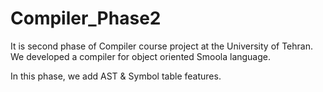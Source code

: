 # Compiler_Phase2

It is second phase of Compiler course project at the University of Tehran. We developed a compiler for object oriented Smoola language.

In this phase, we add AST &amp; Symbol table features.
